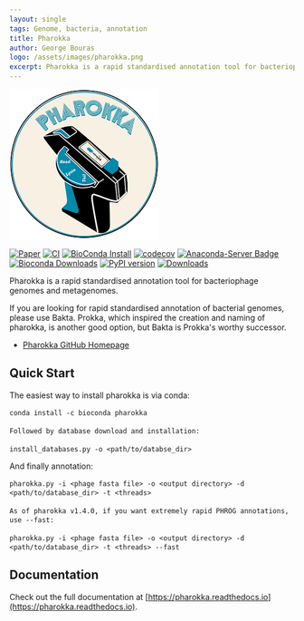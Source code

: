 ```yaml
---
layout: single
tags: Genome, bacteria, annotation
title: Pharokka
author: George Bouras
logo: /assets/images/pharokka.png
excerpt: Pharokka is a rapid standardised annotation tool for bacteriophage genomes and metagenomes.
---
```


![](/assets/images/pharokka.png)

[![Paper](https://img.shields.io/badge/paper-Bioinformatics-teal.svg?style=flat-square&maxAge=3600)](https://doi.org/10.1093/bioinformatics/btac776)
[![CI](https://github.com/gbouras13/pharokka/actions/workflows/ci.yaml/badge.svg)](https://github.com/gbouras13/pharokka/actions/workflows/ci.yaml)
[![BioConda Install](https://img.shields.io/conda/dn/bioconda/pharokka.svg?style=flag&label=BioConda%20install)](https://anaconda.org/bioconda/pharokka)
[![codecov](https://codecov.io/gh/gbouras13/pharokka/branch/master/graph/badge.svg?token=4B1T2PGM9V)](https://codecov.io/gh/gbouras13/pharokka)
[![Anaconda-Server Badge](https://anaconda.org/bioconda/pharokka/badges/version.svg)](https://anaconda.org/bioconda/pharokka)
[![Bioconda Downloads](https://img.shields.io/conda/dn/bioconda/pharokka)](https://img.shields.io/conda/dn/bioconda/pharokka)
[![PyPI version](https://badge.fury.io/py/pharokka.svg)](https://badge.fury.io/py/pharokka)
[![Downloads](https://static.pepy.tech/badge/pharokka)](https://pepy.tech/project/pharokka)

Pharokka is a rapid standardised annotation tool for bacteriophage genomes and metagenomes.

If you are looking for rapid standardised annotation of bacterial genomes, please use Bakta. Prokka, which inspired the creation and naming of pharokka, is another good option, but Bakta is Prokka's worthy successor.

- [Pharokka GitHub Homepage](https://github.com/gbouras13/pharokka)

## Quick Start
The easiest way to install pharokka is via conda:

```shell
conda install -c bioconda pharokka

Followed by database download and installation:

install_databases.py -o <path/to/databse_dir>
```

And finally annotation:

```shell
pharokka.py -i <phage fasta file> -o <output directory> -d <path/to/database_dir> -t <threads>

As of pharokka v1.4.0, if you want extremely rapid PHROG annotations, use --fast:

pharokka.py -i <phage fasta file> -o <output directory> -d <path/to/database_dir> -t <threads> --fast
```

## Documentation
Check out the full documentation at [https://pharokka.readthedocs.io](https://pharokka.readthedocs.io).